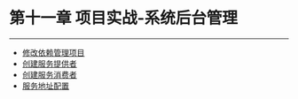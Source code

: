 # 第十一章 项目实战-系统后台管理

---

* [修改依赖管理项目](/chapter11/修改依赖管理项目.md)
* [创建服务提供者](/chapter11/创建服务提供者.md)
* [创建服务消费者](/chapter11/创建服务消费者.md)
* [服务地址配置](/chapter11/服务地址配置.md)